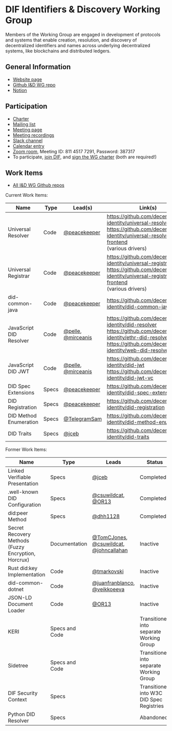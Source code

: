 # DIF Identifiers & Discovery Working Group

Members of the Working Group are engaged in development of protocols and systems that enable creation, resolution, and discovery of decentralized identifiers and names across underlying decentralized systems, like blockchains and distributed ledgers.

## General Information

- [Website page](https://identity.foundation/working-groups/identifiers-discovery.html)
- [Github I&D WG repo](https://github.com/decentralized-identity/identifiers-discovery/)
- [Notion](https://www.notion.so/dif/Identifiers-Discovery-Working-Group-aea2c07cc10d4f45b729b633691e364e)

## Participation

- [Charter](https://github.com/decentralized-identity/org/blob/master/Org%20documents/WG%20documents/DIF_ID_WG_charter_v1.pdf)
- [Mailing list](https://lists.identity.foundation/g/id-wg)
- [Meeting page](https://github.com/decentralized-identity/identifiers-discovery/blob/main/agenda.md)
- [Meeting recordings](https://docs.google.com/spreadsheets/d/1wgccmMvIImx30qVE9GhRKWWv3vmL2ZyUauuKx3IfRmA/edit#gid=111226877)
- [Slack channel](https://difdn.slack.com/messages/C4WED8JSH)
- [Calendar entry](https://calendar.google.com/event?action=TEMPLATE&tmeid=OWtzNWZuanA4bWRnYmF0ZnVxaDR0MnQ2cGVfMjAyMDA5MjFUMTgwMDAwWiBkZWNlbnRyYWxpemVkLmlkZW50aXR5QG0&tmsrc=decentralized.identity%40gmail.com&scp=ALL)
- [Zoom room](https://us02web.zoom.us/j/81145177291?pwd=NElWUEYycm4xdjAvcXhGS0V4aHNNdz09), Meeting ID: 811 4517 7291, Password: 387317
- To participate, [join DIF](https://identity.foundation/join), and [sign the WG charter](https://bit.ly/DIF-WG-select1) (both are required!)

## Work Items

- [All I&D WG Github repos](https://github.com/decentralized-identity?q=wg-id&type=&language=)

Current Work Items:

| Name | Type | Lead(s) | Link(s) |
| ----------- | -------------- | ---------------- | ----------------------- |
| Universal Resolver | Code | [@peacekeeper](https://github.com/peacekeeper) | https://github.com/decentralized-identity/universal-resolver<br> https://github.com/decentralized-identity/universal-resolver-frontend<br> (various drivers) |
| Universal Registrar | Code | [@peacekeeper](https://github.com/peacekeeper) | https://github.com/decentralized-identity/universal-registrar<br> https://github.com/decentralized-identity/universal-registrar-frontend<br> (various drivers) |
| did-common-java | Code | [@peacekeeper](https://github.com/peacekeeper) | https://github.com/decentralized-identity/did-common-java |
| JavaScript DID Resolver | Code | [@pelle](https://github.com/pelle), [@mirceanis](https://github.com/mirceanis) | https://github.com/decentralized-identity/did-resolver<br> https://github.com/decentralized-identity/ethr-did-resolver<br> https://github.com/decentralized-identity/web-did-resolver |
| JavaScript DID JWT | Code | [@pelle](https://github.com/pelle), [@mirceanis](https://github.com/mirceanis) | https://github.com/decentralized-identity/did-jwt<br> https://github.com/decentralized-identity/did-jwt-vc |
| DID Spec Extensions | Specs | [@peacekeeper](https://github.com/peacekeeper) | https://github.com/decentralized-identity/did-spec-extensions |
| DID Registration | Specs | [@peacekeeper](https://github.com/peacekeeper) | https://github.com/decentralized-identity/did-registration |
| DID Method Enumeration | Specs | [@TelegramSam](https://github.com/TelegramSam) | https://github.com/decentralized-identity/did-method-enum |
| DID Traits | Specs | [@jceb](https://github.com/jceb) | https://github.com/decentralized-identity/did-traits |

Former Work Items:

| Name | Type | Leads | Status | Link(s) |
| ----------- | -------------- | -------------- | ---------------- | ----------------------- |
| Linked Verifiable Presentation | Specs | [@jceb](https://github.com/jceb) | Completed | https://github.com/decentralized-identity/linked-vp |
| .well-known DID Configuration | Specs | [@csuwildcat](https://github.com/csuwildcat), [@OR13](https://github.com/OR13) | Completed | https://github.com/decentralized-identity/.well-known |
| did:peer Method | Specs | [@dhh1128](https://github.com/dhh1128) | Completed | https://github.com/decentralized-identity/peer-did-method-spec |
| Secret Recovery Methods (Fuzzy Encryption, Horcrux) | Documentation | [@TomCJones](https://github.com/TomCJones), [@csuwildcat](https://github.com/csuwildcat), [@johncallahan](https://github.com/johncallahan) | Inactive | https://github.com/decentralized-identity/secret-recovery-methods<br> https://github.com/decentralized-identity/fuzzy-encryption<br> https://github.com/decentralized-identity/horcrux |
| Rust did:key Implementation | Code | [@tmarkovski](https://github.com/tmarkovski) | Inactive | https://github.com/decentralized-identity/did-key.rs |
| did-common-dotnet | Code | [@juanfranblanco](https://github.com/juanfranblanco), [@veikkoeeva](https://github.com/veikkoeeva) | Inactive | https://github.com/decentralized-identity/did-common-dotnet |
| JSON-LD Document Loader | Code | [@OR13](https://github.com/OR13) | Inactive | https://github.com/decentralized-identity/jsonld-document-loader |
| KERI | Specs and Code | | Transitioned into separate Working Group | https://github.com/decentralized-identity/keri/ |
| Sidetree | Specs and Code | | Transitioned into separate Working Group | https://identity.foundation/working-groups/sidetree.html |
| DIF Security Context | Specs | | Transitioned into W3C DID Spec Registries | https://github.com/decentralized-identity/context |
| Python DID Resolver | Specs | | Abandoned | https://github.com/decentralized-identity/universal-resolver-python |
